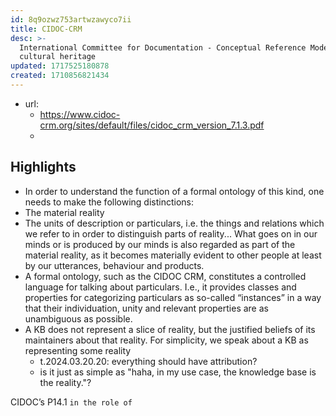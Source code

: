 ```yaml
---
id: 8q9ozwz753artwzawyco7ii
title: CIDOC-CRM
desc: >-
  International Committee for Documentation - Conceptual Reference Model is a theoretical and practical tool for information integration in the field of
  cultural heritage
updated: 1717525180878
created: 1710856821434
---
```



- url:
  - https://www.cidoc-crm.org/sites/default/files/cidoc_crm_version_7.1.3.pdf
  - 

## Highlights

-  In order to
understand the function of a formal ontology of this kind, one needs to make the following distinctions:
  - The material reality
  - The units of description or particulars, i.e. the things and relations which we refer to in order to distinguish parts of reality... What goes on in our minds or is produced by our minds is also regarded as part of the material reality, as it becomes materially evident to other people at least by our utterances, behaviour and products.
- A formal ontology, such as the CIDOC CRM, constitutes a controlled language for talking about particulars. I.e.,
it provides classes and properties for categorizing particulars as so-called “instances” in a way that their
individuation, unity and relevant properties are as unambiguous as possible.
- A KB does not represent a slice of reality, but the justified beliefs of its maintainers about that reality. For simplicity, we speak about a KB as representing some reality
  - t.2024.03.20.20:  everything should have attribution?
  - is it just as simple as "haha, in my use case, the knowledge base is the reality."?


CIDOC’s P14.1 `in the role of`